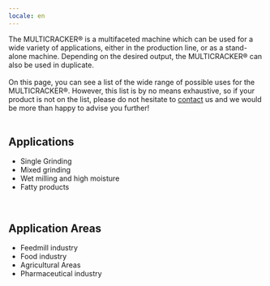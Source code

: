 ```yaml
---
locale: en
---
```


The MULTICRACKER® is a multifaceted machine which can be used for a wide variety of applications, either in the production line, or as a stand-alone machine. Depending on the desired output, the MULTICRACKER® can also be used in duplicate.<br />
<br />
On this page, you can see a list of the wide range of possible uses for the MULTICRACKER®. However, this list is by no means exhaustive, so if your product is not on the list, please do not hesitate to [contact](/en/contact) us and we would be more than happy to advise you further!<br/>
<br/>

## Applications
* Single Grinding
* Mixed grinding
* Wet milling and high moisture
* Fatty products

<br/>

## Application Areas
* Feedmill industry
* Food industry 
* Agricultural Areas
* Pharmaceutical industry